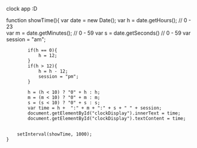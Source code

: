 clock app :D

function showTime(){
var date = new Date();
var h = date.getHours(); // 0 - 23  
 var m = date.getMinutes(); // 0 - 59
var s = date.getSeconds() // 0 - 59
var session = "am";

            if(h == 0){
                h = 12;
            }
            if(h > 12){
                h = h - 12;
                session = "pm";
            }

            h = (h < 10) ? "0" + h : h;
            m = (m < 10) ? "0" + m : m;
            s = (s < 10) ? "0" + s : s;
            var time = h +  ":" + m + ":" + s + " " + session;
            document.getElementById("clockDisplay").innerText = time;
            document.getElementById("clockDisplay").textContent = time;


        setInterval(showTime, 1000);
    }
